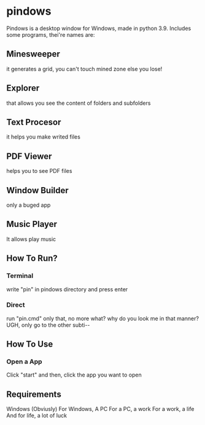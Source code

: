 # pindows
Pindows is a desktop window for Windows, made in python 3.9.
Includes some programs, thei're names are:

## Minesweeper
it generates a grid, you can't touch mined zone else you lose!

## Explorer
that allows you see the content of folders and subfolders

## Text Procesor
it helps you make writed files

## PDF Viewer
helps you to see PDF files

## Window Builder
only a buged app

## Music Player
It allows play music

## How To Run?
### Terminal
write "pin" in pindows directory
and press enter

### Direct
run "pin.cmd"
only that, no more
what? why do you look me in that manner?
UGH, only go to the other subti--

## How To Use
### Open a App
Click "start"
and then, click the app you want to open

## Requirements
Windows (Obviusly)
For Windows,  A PC
For a PC, a work
For a work, a life
And for life, a lot of luck
